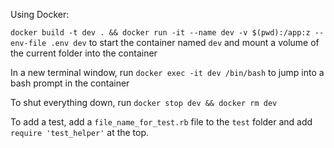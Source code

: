 Using Docker:

`docker build -t dev . && docker run -it --name dev -v $(pwd):/app:z --env-file .env dev` to start the container named `dev` and mount a volume of the current folder into the container

In a new terminal window, run `docker exec -it dev /bin/bash` to jump into a bash prompt in the container

To shut everything down, run `docker stop dev && docker rm dev`

To add a test, add a `file_name_for_test.rb` file to the `test` folder and add `require 'test_helper'` at the top.
 
